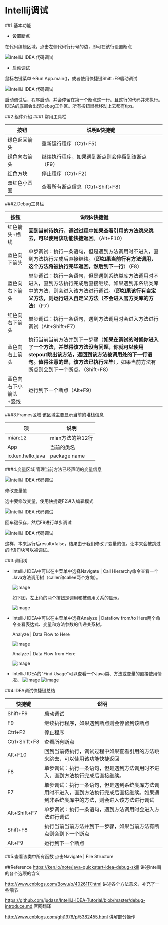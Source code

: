# Intellij调试

##1.基本功能
- 设置断点

在代码编辑区域，点击左侧代码行行号的边，即可在该行设置断点

![IntelliJ IDEA 代码调试](picture/debug-01-01.png)

- 启动调试

鼠标右键菜单->Run App.main()，或者使用快捷键Shift+F9启动调试

![IntelliJ IDEA 代码调试](picture/debug-01-02.png?a)

启动调试后，程序启动，并会停留在第一个断点这一行。且这行的代码并未执行。
IDEA的底部会出现Debug工作区。所有按钮鼠标移动上去都有tips。

##2.组件介绍
###1.常用工具栏

| 按钮     | 说明&快捷键                    |
| ------ | ------------------------- |
| 绿色返回箭头 | 重新运行程序（Ctrl+F5）           |
| 绿色向右箭头 | 继续执行程序，如果遇到断点则会停留到该断点（F9） |
| 红色方块   | 停止程序（Ctrl+F2）             |
| 双红色小圆圈 | 查看所有断点信息（Ctrl+Shift+F8）   |

###2.Debug工具栏

| 按钮          | 说明&快捷键                                   |
| ----------- | ---------------------------------------- |
| 红色箭头+横线     | **回到当前待执行，调试过程中如果查看引用的方法跳来跳去，可以使用该功能快捷返回**。（Alt+F10） |
| 蓝色向下箭头      | 单步调试：执行一条语句，但是遇到方法调用时不进入，直到方法执行完成后直接继续。（**即如果当前行有方法调用，这个方法将被执行完毕返回，然后到下一行**）（F8） |
| 蓝色向右下箭头     | 单步调试：执行一条语句，但是遇到系统类库方法调用时不进入，直到方法执行完成后直接继续。如果遇到非系统类库中的方法，则会进入该方法进行调试。（**即如果该行有自定义方法，则运行进入自定义方法（不会进入官方类库的方法**）（F7） |
| 红色向右下箭头     | 单步调试：执行一条语句，遇到方法调用时会进入方法进行调试（Alt+Shift+F7） |
| 蓝色向右上箭头     | 执行当前当前方法并到下一步骤（**如果在调试的时候你进入了一个方法，并觉得该方法没有问题，你就可以使用stepout跳出该方法，返回到该方法被调用处的下一行语句。值得注意的是，该方法已执行完毕**），如果当前方法有断点则会到下一个断点。（Shift+F8） |
| 蓝色向右下小箭头+竖线 | 运行到下一个断点（Alt+F9）                         |

###3.Frames区域
该区域主要显示当前的堆栈信息

| 项                 | 说明           |
| ----------------- | ------------ |
| mian:12           | mian方法的第12行  |
| App               | 当前的类名        |
| io.ken.hello.java | package name |

###4.变量区域
管理当前方法已经声明的变量信息

![IntelliJ IDEA 代码调试](picture/debug-01-03.png)

修改变量值

选中要修改变量，使用快捷键F2进入编辑模式

![IntelliJ IDEA 代码调试](picture/debug-01-04.png)

回车键保存，然后F8进行单步调试

![IntelliJ IDEA 代码调试](picture/debug-01-05.png)

这样，本来运行后result=false，结果由于我们修改了变量的值。让本来会被跳过的if语句块可以被调试。

##3.调用树

- IntelliJ IDEA中可以在主菜单中选择Navigate | Call Hierarchy命令查看一个Java方法调用树（caller和callee两个方向）。

  ![image](picture/CallHierarchy.png)

  如下图，左上角的两个按钮是调用和被调用关系的显示。

  ![image](picture/CallHierarchy2.png)

- IntelliJ IDEA中可以在主菜单中选择Analyze | Dataflow from/to Here两个命令查看表达式、变量和方法参数的传递关系树。

  Analyze | Data Flow  to Here

  ![image](picture/DataFlow.png)

  Analyze | Data Flow  from Here

  ![image](picture/DataFlow2.png)

- IntelliJ IDEA的"Find Usage"可以查看一个Java类、方法或变量的直接使用情况。 
  ![image](picture/FindUsage.png)
  ![image](picture/FindUsage2.png)  

##4.IDEA调试快捷键总结

| 快捷键           | 说明                                       |
| ------------- | ---------------------------------------- |
| Shift+F9      | 启动调试                                     |
| F9            | 继续执行程序，如果遇到断点则会停留到该断点                    |
| Ctrl+F2       | 停止程序                                     |
| Ctrl+Shift+F8 | 查看所有断点                                   |
| Alt+F10       | 回到当前待执行，调试过程中如果查看引用的方法跳来跳去，可以使用该功能快捷返回   |
| F8            | 单步调试：执行一条语句，但是遇到方法调用时不进入，直到方法执行完成后直接继续。  |
| F7            | 单步调试：执行一条语句，但是遇到系统类库方法调用时不进入，直到方法执行完成后直接继续。如果遇到非系统类库中的方法，则会进入该方法进行调试 |
| Alt+Shift+F7  | 单步调试：执行一条语句，遇到方法调用时会进入方法进行调试             |
| Shift+F8      | 执行当前当前方法并到下一步骤，如果当前方法有断点则会到下一个断点         |
| Alt+F9        | 运行到下一个断点                                 |

##5.查看该类中所有函数
点击Navigate | File Structure

##Reference
https://ken.io/note/java-quickstart-idea-debug-skill 讲述intellij的各个选项的含义

http://www.cnblogs.com/Bowu/p/4026117.html 讲述各个方法意义，补充了一些细节

https://github.com/judasn/IntelliJ-IDEA-Tutorial/blob/master/debug-introduce.md 官网翻译

http://www.cnblogs.com/ghj1976/p/5382455.html 讲解部分操作
